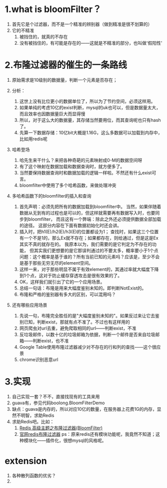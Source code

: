 # 1.what is bloomFilter？

1.  首先它是个过滤器，而不是一个精准的辨别器（做到精准是很不划算的）
2.  它的不精准
    1.  被挡住的，就真的不存在
    2.  没有被挡住的，有可能是存在的——这就是不精准的部分，也叫做'假阳性'

# 2.布隆过滤器的催生的一条路线
    
1.  原始需求是10级别的数据量，判断一个元素是否存在；
2.  分析：
    1.  这世上没有比位更小的数据单位了，所以为了节约空间，必须这样用。
    2.  如果单纯的考虑10亿的exist判断，mysql的uk也可以，但是数据量太大，而且效率也因数据量巨大而显得慢
    3.  所以，对于这么大的数据量，其存储当然要用位，而其查询呢也只有hash了。
    4.  先算一下数据存储：10亿bit大概是1.16G，这么多数据可以加载到内存中，比如用redis呢
3.  哈希登场
    1.  哈先生来干什么？来把各种奇葩的元素映射成0-M的数据空间呀
    2.  有了这个映射在数据加载和数据查询时，就方便多了。
    3.  当然要保持数据查询时和数据加载的逻辑一样啦。不然还有什么exist可言。
    4.  bloomfilter中使用了多个哈希函数，来做处理冲突

4.  多哈希函数下的bloomfilter的插入和查询
    1.  首先声明：必须先把所有的数据加载到bloomfilter中。
        当然，如果伴随着数据从无到有的过程也是可以的，但这样就需要再有数据写入时，也要同步到bloomfilter，
        而且这有一个弊端：除此之外还必须提供数据全部加载的途径。
        这部分内容在下面有数据初始化时还会讲。
    2.  插入时，把h1(E)/h2(E)/h3(E)的位置都设为1；
        查找时，如果这三个位置有一个不是1的，那么Ex就不存在；如果都存在，则给通过，但是这是Ex其实不真的就存在的。
        我原本以为，我们需要的是它判定为不存在的功能，
        但其实我们更想要的是它那误判通过的不要太多，概率要小于1个点
        问题：这个概率是基于谁的？所有当前已知的元素吗？应该是，至少不会是基于那些无穷无尽的element空间。
    3.  这样一来，对于那些明显不属于有效element的，其通过率就大幅度下降到1个点，这对于防止缓存穿透攻击是很有效果的了。
    4.  OK，这样我们就引出了它的一个应用场景。
    5.  总结一句话：布隆是用来大幅度鉴别未知的。即判断NotExist的。
    6.  布隆和严格的鉴别器有多大的区别，可以混用吗？

5.  还有哪些应用场景
    1.  先说一句，布隆完全胜任的是"大幅度鉴别未知的"。如果反过来让它去鉴别已知，判断exist，那就有点不准了。不过也有这样用的
    2.  网页爬虫对url去重，避免爬取相同的url——判断exist，不准
    3.  反垃圾邮件，以数十亿的垃圾邮箱为依据，判断一个邮件是否来自垃圾邮箱——判断exist，也不准
    4.  Google Table使用布隆过滤器减少对不存在的行和列的查找——这个很应景
    5.  chrome识别恶意url

# 3.实现

1.  自己实现一套？不不，直接找现有的工具来用
2.  guava有，参见代码boolong.BloomFilterDemo
3.  缺点：guava是内存的，所以对应10亿的数量，在服务器上花费1G的内存，显然不明智，求助Redis
4.  求助Redis吧。比如：
    1.  [Redis 高级主题之布隆过滤器(BloomFilter)](https://juejin.im/post/5cfd060ee51d4556f76e8067)
    2.  [官网redis布隆过滤器](https://github.com/RedisBloom/RedisBloom#use-redisbloom-with-redis-cli)
    ps：原来redis还有模块功能呢，我竟然不知道；这种模块化——插件化，很想mysql的风格呢。



    
    


# extension
1.  各种散列函数的优劣？
2.  
